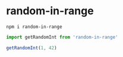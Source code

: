 # random-in-range

```
npm i random-in-range
```

```javascript
import getRandomInt from 'random-in-range'

getRandomInt(1, 42)
```
